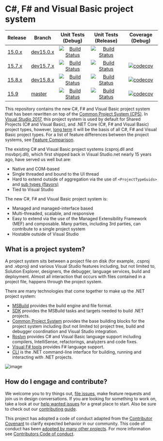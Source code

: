 # C#, F# and Visual Basic project system

|Release|Branch|Unit Tests (Debug)|Unit Tests (Release)|Coverage (Debug)
|---|---|:--:|:--:|:--:|
|[15.0.x](https://github.com/dotnet/project-system/milestone/4)|[dev15.0.x](docs/repo/roadmap.md)|[![Build Status](https://ci.dot.net/job/dotnet_project-system/job/dev15.0.x/job/windows_debug/badge/icon)](https://ci.dot.net/job/dotnet_project-system/job/dev15.0.x/job/windows_debug/)|[![Build Status](https://ci.dot.net/job/dotnet_project-system/job/dev15.0.x/job/windows_release/badge/icon)](https://ci.dot.net/job/dotnet_project-system/job/dev15.0.x/job/windows_release/)|
|[15.7.x](https://github.com/dotnet/project-system/milestone/18)|[dev15.7.x](docs/repo/roadmap.md)|[![Build Status](https://ci.dot.net/job/dotnet_project-system/job/dev15.7.x/job/windows_debug/badge/icon)](https://ci.dot.net/job/dotnet_project-system/job/dev15.7.x/job/windows_debug/)|[![Build Status](https://ci.dot.net/job/dotnet_project-system/job/dev15.7.x/job/windows_release/badge/icon)](https://ci.dot.net/job/dotnet_project-system/job/dev15.7.x/job/windows_release/)|[![codecov](https://codecov.io/gh/dotnet/project-system/branch/dev15.7.x/graph/badge.svg)](https://codecov.io/gh/dotnet/project-system/branch/dev15.7.x)
|[15.8.x](https://github.com/dotnet/project-system/milestone/20)|[dev15.8.x](docs/repo/roadmap.md)|[![Build Status](https://ci.dot.net/job/dotnet_project-system/job/dev15.8.x/job/windows_debug/badge/icon)](https://ci.dot.net/job/dotnet_project-system/job/dev15.8.x/job/windows_debug/)|[![Build Status](https://ci.dot.net/job/dotnet_project-system/job/dev15.8.x/job/windows_release/badge/icon)](https://ci.dot.net/job/dotnet_project-system/job/dev15.8.x/job/windows_release/)|[![codecov](https://codecov.io/gh/dotnet/project-system/branch/dev15.8.x/graph/badge.svg)](https://codecov.io/gh/dotnet/project-system/branch/dev15.8.x)
|[15.9](https://github.com/dotnet/project-system/milestone/20)|[master](docs/repo/roadmap.md)|[![Build Status](https://ci.dot.net/job/dotnet_project-system/job/master/job/windows_debug/badge/icon)](https://ci.dot.net/job/dotnet_project-system/job/master/job/windows_debug/) |[![Build Status](https://ci.dot.net/job/dotnet_project-system/job/master/job/windows_release/badge/icon)](https://ci.dot.net/job/dotnet_project-system/job/master/job/windows_release/)|[![codecov](https://codecov.io/gh/dotnet/project-system/branch/master/graph/badge.svg)](https://codecov.io/gh/dotnet/project-system)

This repository contains the new C#, F# and Visual Basic project system that has been rewritten on top of the [Common Project System (CPS)](https://github.com/microsoft/vsprojectsystem). In [Visual Studio 2017](https://www.visualstudio.com/vs/), this project system is used by default for Shared Projects (C# and Visual Basic), and .NET Core (C#, F# and Visual Basic) project types, however, [long term](docs/repo/roadmap.md) it will be the basis of all C#, F# and Visual Basic project types. For a list of feature differences between the project systems, see [Feature Comparison](https://github.com/dotnet/project-system/blob/master/docs/feature-comparison.md).

The existing C# and Visual Basic project systems (csproj.dll and msvbprj.dll), which first shipped back in Visual Studio.net nearly 15 years ago, have served us well but are:

- Native and COM-based
- Single threaded and bound to the UI thread
- Hard to extend outside of aggregation via the use of `<ProjectTypeGuids>` and [sub types (flavors)](https://docs.microsoft.com/en-us/visualstudio/extensibility/internals/project-types)
- Tied to Visual Studio

The new C#, F# and Visual Basic project system is:

- Managed and managed-interface based
- Multi-threaded, scalable, and responsive
- Easy to extend via the use of the  Managed Extensibility Framework (MEF) and composable. Many parties, including 3rd parties, can contribute to a single project system
- Hostable outside of Visual Studio

## What is a project system?
A project system sits between a project file on disk (for example, .csproj and .vbproj) and various Visual Studio features including, but not limited to, Solution Explorer, designers, the debugger, language services, build and deployment. Almost all interaction that occurs with files contained in a project file, happens through the project system.

There are many technologies that come together to make up the .NET project system:

- [MSBuild](https://github.com/microsoft/msbuild) provides the build engine and file format.
- [SDK](https://github.com/dotnet/sdk) provides the MSBuild tasks and targets needed to build .NET projects.
- [Common Project System](https://github.com/microsoft/vsprojectsystem) provides the base building blocks for the project system including (but not limited to) project tree, build and debugger coordination and Visual Studio integration.
- [Roslyn](https://github.com/dotnet/roslyn) provides C# and Visual Basic language support including compilers, IntelliSense, refactorings, analyzers and code fixes.
- [Visual F# tools](https://github.com/Microsoft/visualfsharp) provides F# language support.
- [CLI](https://github.com/dotnet/cli) is the .NET command-line interface for building, running and interacting with .NET projects.

![image](https://cloud.githubusercontent.com/assets/1103906/24277819/d1e48eba-1093-11e7-811f-ae5debcc1e6c.png)

## How do I engage and contribute?
We welcome you to try things out, [file issues](https://github.com/dotnet/roslyn-project-system/issues), make feature requests and join us in design conversations. If you are looking for something to work on, take a look at our [help wanted issues](https://github.com/dotnet/roslyn-project-system/issues?q=is%3Aopen+is%3Aissue+label%3A%22Help+Wanted%22) for a great place to start. Also be sure to check out our [contributing guide](CONTRIBUTING.md).

This project has adopted a code of conduct adapted from the [Contributor Covenant](http://contributor-covenant.org/) to clarify expected behavior in our community. This code of conduct has been [adopted by many other projects](http://contributor-covenant.org/adopters/). For more information see [Contributors Code of conduct](https://github.com/dotnet/home/blob/master/guidance/be-nice.md). 
